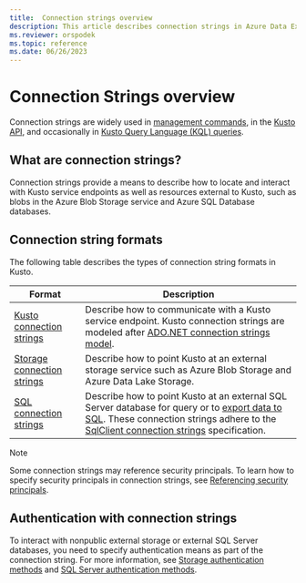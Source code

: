 ```yaml
---
title:  Connection strings overview
description: This article describes connection strings in Azure Data Explorer.
ms.reviewer: orspodek
ms.topic: reference
ms.date: 06/26/2023
---
```

# Connection Strings overview

Connection strings are widely used in [management commands](../../management/index.md), in the [Kusto API](../index.md), and occasionally in [Kusto Query Language (KQL) queries](../../query/index.md).

## What are connection strings?

Connection strings provide a means to describe how to locate and interact with Kusto service endpoints as well as resources external to Kusto, such as blobs in the Azure Blob Storage service and Azure SQL Database databases.

## Connection string formats

The following table describes the types of connection string formats in Kusto.

|Format|Description|
|--|--|
[Kusto connection strings](kusto.md)|Describe how to communicate with a Kusto service endpoint. Kusto connection strings are modeled after [ADO.NET connection strings model](/dotnet/framework/data/adonet/connection-string-syntax).|
|[Storage connection strings](storage-connection-strings.md)|Describe how to point Kusto at an external storage service such as Azure Blob Storage and Azure Data Lake Storage.|
|[SQL connection strings](sql-authentication-methods.md)|Describe how to point Kusto at an external SQL Server database for query or to [export data to SQL](../../management/data-export/export-data-to-sql.md). These connection strings adhere to the [SqlClient connection strings](/dotnet/framework/data/adonet/connection-string-syntax#sqlclient-connection-strings) specification.|

> [!NOTE]
> Some connection strings may reference security principals. To learn how to specify security principals in connection strings, see
> [Referencing security principals](../../management/referencing-security-principals.md).

## Authentication with connection strings

To interact with nonpublic external storage or external SQL Server databases, you need to specify authentication means as part of the connection string. For more information, see [Storage authentication methods](storage-authentication-methods.md) and [SQL Server authentication methods](sql-authentication-methods.md).
